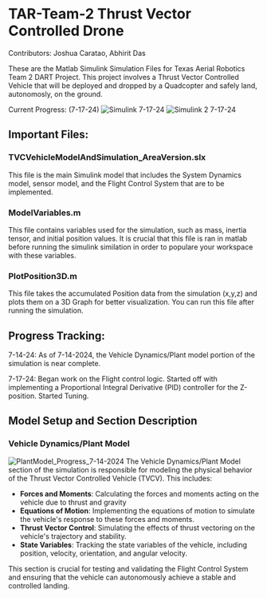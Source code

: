 # TAR-Team-2 Thrust Vector Controlled Drone

Contributors: Joshua Caratao, Abhirit Das

These are the Matlab Simulink Simulation Files for Texas Aerial Robotics Team 2 DART Project. This project involves a Thrust Vector Controlled Vehicle that will be deployed and dropped by a Quadcopter and safely land, autonomosly, on the ground.

Current Progress: (7-17-24)
![Simulink 7-17-24](https://github.com/user-attachments/assets/e9d96f47-0502-4464-b185-4e5c8dcb3f2a)
![Simulink 2 7-17-24](https://github.com/user-attachments/assets/931fad50-6fff-47e7-a66b-6d1689f60ade)

## Important Files:

### TVCVehicleModelAndSimulation_AreaVersion.slx
This file is the main Simulink model that includes the System Dynamics model, sensor model, and the Flight Control System that are to be implemented.

### ModelVariables.m
This file contains variables used for the simulation, such as mass, inertia tensor, and initial position values. It is crucial that this file is ran in matlab before running the simulink similation in order to populare your workspace with these variables.

### PlotPosition3D.m
This file takes the accumulated Position data from the simulation (x,y,z) and plots them on a 3D Graph for better visualization. You can run this file after running the simulation.

## Progress Tracking:
7-14-24: As of 7-14-2024, the Vehicle Dynamics/Plant model portion of the simulation is near complete.

7-17-24: Began work on the Flight control logic. Started off with implementing a Proportional Integral Derivative (PID) controller for the Z-position. Started Tuning.

## Model Setup and Section Description

### Vehicle Dynamics/Plant Model
![PlantModel_Progress_7-14-2024](https://github.com/user-attachments/assets/cfe9d593-6897-4693-b313-3ec2d2ff44b9)
The Vehicle Dynamics/Plant Model section of the simulation is responsible for modeling the physical behavior of the Thrust Vector Controlled Vehicle (TVCV). This includes:

- **Forces and Moments**: Calculating the forces and moments acting on the vehicle due to thrust and gravity
- **Equations of Motion**: Implementing the equations of motion to simulate the vehicle's response to these forces and moments.
- **Thrust Vector Control**: Simulating the effects of thrust vectoring on the vehicle's trajectory and stability.
- **State Variables**: Tracking the state variables of the vehicle, including position, velocity, orientation, and angular velocity.

This section is crucial for testing and validating the Flight Control System and ensuring that the vehicle can autonomously achieve a stable and controlled landing. 
